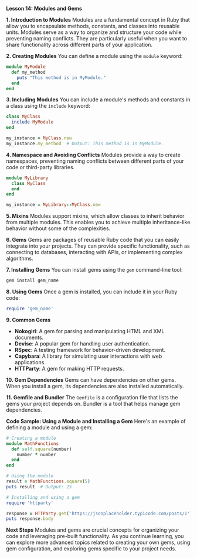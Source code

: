 **Lesson 14: Modules and Gems**

**1. Introduction to Modules**
Modules are a fundamental concept in Ruby that allow you to encapsulate methods, constants, and classes into reusable units. Modules serve as a way to organize and structure your code while preventing naming conflicts. They are particularly useful when you want to share functionality across different parts of your application.

**2. Creating Modules**
You can define a module using the `module` keyword:

```ruby
module MyModule
  def my_method
    puts "This method is in MyModule."
  end
end
```

**3. Including Modules**
You can include a module's methods and constants in a class using the `include` keyword:

```ruby
class MyClass
  include MyModule
end

my_instance = MyClass.new
my_instance.my_method  # Output: This method is in MyModule.
```

**4. Namespace and Avoiding Conflicts**
Modules provide a way to create namespaces, preventing naming conflicts between different parts of your code or third-party libraries.

```ruby
module MyLibrary
  class MyClass
  end
end

my_instance = MyLibrary::MyClass.new
```

**5. Mixins**
Modules support mixins, which allow classes to inherit behavior from multiple modules. This enables you to achieve multiple inheritance-like behavior without some of the complexities.

**6. Gems**
Gems are packages of reusable Ruby code that you can easily integrate into your projects. They can provide specific functionality, such as connecting to databases, interacting with APIs, or implementing complex algorithms.

**7. Installing Gems**
You can install gems using the `gem` command-line tool:

```bash
gem install gem_name
```

**8. Using Gems**
Once a gem is installed, you can include it in your Ruby code:

```ruby
require 'gem_name'
```

**9. Common Gems**
- **Nokogiri**: A gem for parsing and manipulating HTML and XML documents.
- **Devise**: A popular gem for handling user authentication.
- **RSpec**: A testing framework for behavior-driven development.
- **Capybara**: A library for simulating user interactions with web applications.
- **HTTParty**: A gem for making HTTP requests.

**10. Gem Dependencies**
Gems can have dependencies on other gems. When you install a gem, its dependencies are also installed automatically.

**11. Gemfile and Bundler**
The `Gemfile` is a configuration file that lists the gems your project depends on. Bundler is a tool that helps manage gem dependencies.

**Code Sample: Using a Module and Installing a Gem**
Here's an example of defining a module and using a gem:

```ruby
# Creating a module
module MathFunctions
  def self.square(number)
    number * number
  end
end

# Using the module
result = MathFunctions.square(5)
puts result  # Output: 25

# Installing and using a gem
require 'httparty'

response = HTTParty.get('https://jsonplaceholder.typicode.com/posts/1')
puts response.body
```

**Next Steps**
Modules and gems are crucial concepts for organizing your code and leveraging pre-built functionality. As you continue learning, you can explore more advanced topics related to creating your own gems, using gem configuration, and exploring gems specific to your project needs.
